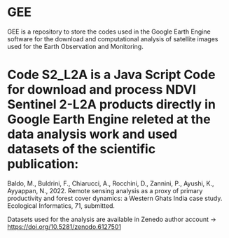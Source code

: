# GEE

GEE is a repository to store the codes used in the Google Earth Engine software for the download and computational analysis of satellite images used for the Earth Observation and Monitoring.



# Code S2_L2A is a Java Script Code for download and process NDVI Sentinel 2-L2A products directly in Google Earth Engine releted at the data analysis work and used datasets of the scientific publication:

Baldo, M., Buldrini, F., Chiarucci, A., Rocchini, D., Zannini, P., Ayushi, K., Ayyappan, N., 2022. Remote sensing analysis as a proxy of primary productivity and forest cover dynamics: a Western Ghats India case study. Ecological Informatics, 71, submitted.

Datasets used for the analysis are available in Zenedo author account ->   https://doi.org/10.5281/zenodo.6127501

